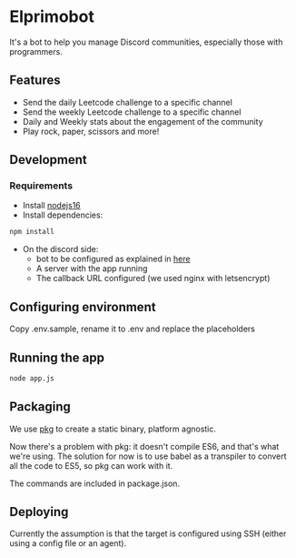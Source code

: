 # Elprimobot

It's a bot to help you manage Discord communities, especially those with programmers.

## Features
- Send the daily Leetcode challenge to a specific channel
- Send the weekly Leetcode challenge to a specific channel
- Daily and Weekly stats about the engagement of the community
- Play rock, paper, scissors and more!

## Development

### Requirements

* Install [nodejs16](https://nodejs.org/download/release/latest-v16.x/)
* Install dependencies:
```bash
npm install
```
* On the discord side: 
  * bot to be configured as explained in [here](https://discord.com/developers/docs/getting-started)
  * A server with the app running
  * The callback URL configured (we used nginx with letsencrypt)

## Configuring environment

Copy .env.sample, rename it to .env and replace the placeholders

## Running the app

```bash
node app.js
```

## Packaging

We use [pkg](https://www.npmjs.com/package/pkg) to create a static binary, platform agnostic.

Now there's a problem with pkg: it doesn't compile ES6, and that's what we're using. The solution for now is to use babel as a transpiler to convert all the code to ES5, so pkg can work with it.

The commands are included in package.json.

## Deploying

Currently the assumption is that the target is configured using SSH (either using a config file or an agent).

